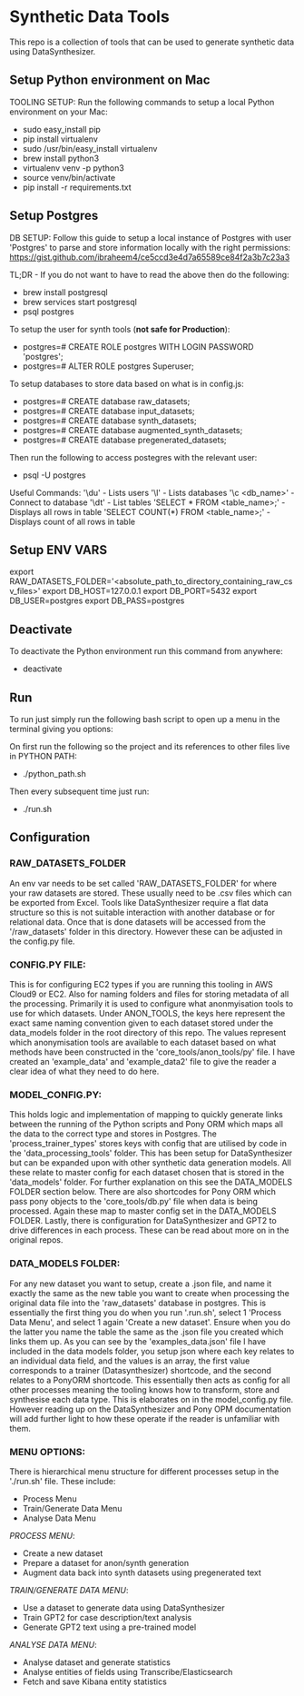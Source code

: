 # Synthetic Data Tools

This repo is a collection of tools that can be used to generate synthetic data using DataSynthesizer.

## Setup Python environment on Mac

TOOLING SETUP:
Run the following commands to setup a local Python environment on your Mac:
- sudo easy_install pip
- pip install virtualenv
- sudo /usr/bin/easy_install virtualenv
- brew install python3
- virtualenv venv -p python3
- source venv/bin/activate
- pip install -r requirements.txt

## Setup Postgres
DB SETUP:
Follow this guide to setup a local instance of Postgres with user 'Postgres' to parse and store information locally with the right permissions:
https://gist.github.com/ibraheem4/ce5ccd3e4d7a65589ce84f2a3b7c23a3

TL;DR - If you do not want to have to read the above then do the following:
- brew install postgresql
- brew services start postgresql
- psql postgres

To setup the user for synth tools (**not safe for Production**):
  - postgres=# CREATE ROLE postgres WITH LOGIN PASSWORD 'postgres';
  - postgres=# ALTER ROLE postgres Superuser;

To setup databases to store data based on what is in config.js:
  - postgres=# CREATE database raw_datasets;
  - postgres=# CREATE database input_datasets;
  - postgres=# CREATE database synth_datasets;
  - postgres=# CREATE database augmented_synth_datasets;
  - postgres=# CREATE database pregenerated_datasets;

Then run the following to access postegres with the relevant user:
- psql -U postgres

Useful Commands:
'\du' - Lists users
'\l' - Lists databases
'\c <db_name>' - Connect to database
'\dt' - List tables
'SELECT * FROM <table_name>;' - Displays all rows in table
'SELECT COUNT(*) FROM <table_name>;' - Displays count of all rows in table

## Setup ENV VARS
export RAW_DATASETS_FOLDER='<absolute_path_to_directory_containing_raw_csv_files>'
export DB_HOST=127.0.0.1
export DB_PORT=5432
export DB_USER=postgres
export DB_PASS=postgres

## Deactivate
To deactivate the Python environment run this command from anywhere:
- deactivate

## Run
To run just simply run the following bash script to open up a menu in the terminal giving you options:

On first run the following so the project and its references to other files live in PYTHON PATH:
- ./python_path.sh

Then every subsequent time just run:
- ./run.sh

## Configuration
### RAW_DATASETS_FOLDER
An env var needs to be set called 'RAW_DATASETS_FOLDER' for where your raw datasets are stored. These usually need to be .csv files which can be exported from Excel. Tools like DataSynthesizer require a flat data structure so this is not suitable interaction with another database or for relational data. Once that is done datasets will be accessed from the '/raw_datasets' folder in this directory. However these can be adjusted in the config.py file.

### CONFIG.PY FILE:
This is for configuring EC2 types if you are running this tooling in AWS Cloud9 or EC2. Also for naming folders and files for storing metadata of all the processing. Primarily it is used to configure what anonmyisation tools to use for which datasets. Under ANON_TOOLS, the keys here represent the exact same naming convention given to each dataset stored under the data_models folder in the root directory of this repo. The values represent which anonymisation tools are available to each dataset based on what methods have been constructed in the 'core_tools/anon_tools/py' file. I have created an 'example_data' and 'example_data2' file to give the reader a clear idea of what they need to do here.

### MODEL_CONFIG.PY:
This holds logic and implementation of mapping to quickly generate links between the running of the Python scripts and Pony ORM which maps all the data to the correct type and stores in Postgres. The 'process_trainer_types' stores keys with config that are utilised by code in the 'data_processing_tools' folder. This has been setup for DataSynthesizer but can be expanded upon with other synthetic data generation models. All these relate to master config for each dataset chosen that is stored in the 'data_models' folder. For further explanation on this see the DATA_MODELS FOLDER section below.
There are also shortcodes for Pony ORM which pass pony objects to the 'core_tools/db.py' file when data is being processed. Again these map to master config set in the DATA_MODELS FOLDER.
Lastly, there is configuration for DataSynthesizer and GPT2 to drive differences in each process. These can be read about more on in the original repos.

### DATA_MODELS FOLDER:
For any new dataset you want to setup, create a .json file, and name it exactly the same as the new table you want to create when processing the original data file into the 'raw_datasets' database in postgres. This is essentially the first thing you do when you run '.run.sh', select 1 'Process Data Menu', and select 1 again 'Create a new dataset'. Ensure when you do the latter you name the table the same as the .json file you created which links them up. As you can see by the 'examples_data.json' file I have included in the data models folder, you setup json where each key relates to an individual data field, and the values is an array, the first value corresponds to a trainer (Datasynthesizer) shortcode, and the second relates to a PonyORM shortcode. This essentially then acts as config for all other processes meaning the tooling knows how to transform, store and synthesise each data type. This is elaborates on in the model_config.py file. However reading up on the DataSynthesizer and Pony OPM documentation will add further light to how these operate if the reader is unfamiliar with them.

### MENU OPTIONS:
There is hierarchical menu structure for different processes setup in the './run.sh' file. These include:
- Process Menu
- Train/Generate Data Menu
- Analyse Data Menu

*PROCESS MENU*:
- Create a new dataset
- Prepare a dataset for anon/synth generation
- Augment data back into synth datasets using pregenerated text

*TRAIN/GENERATE DATA MENU*:
- Use a dataset to generate data using DataSynthesizer
- Train GPT2 for case description/text analysis
- Generate GPT2 text using a pre-trained model

*ANALYSE DATA MENU*:
- Analyse dataset and generate statistics
- Analyse entities of fields using Transcribe/Elasticsearch
- Fetch and save Kibana entity statistics
